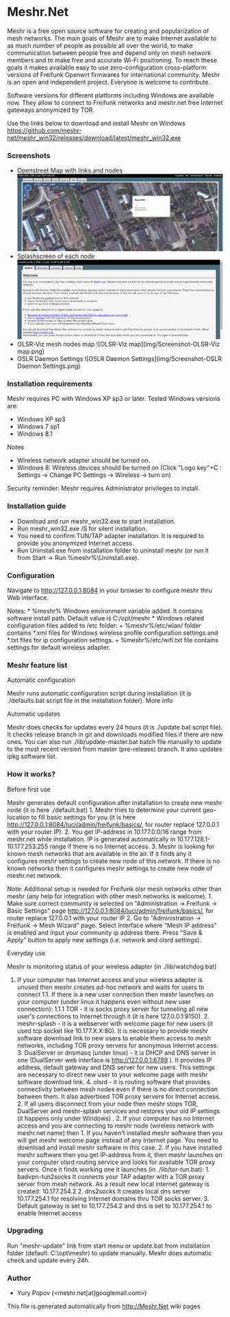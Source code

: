 # Meshr.Net

   Meshr is a free open source software for creating and popularization
   of mesh networks. The main goals of Meshr are to make Internet
   available to as much number of people as possible all over the world,
   to make communication between people free and depend only on mesh
   network members and to make free and accurate Wi-Fi positioning. To
   reach these goals it makes available easy to use zero-configuration
   cross-platform versions of Freifunk Openwrt firmwares for
   international community. Meshr is an open and independent project.
   Everyone is welcome to contribute.
   
   Software versions for different platforms including Windows are
   available now. They allow to connect to Freifunk networks and
   meshr.net free Internet gateways anonymized by TOR.

   Use the links below to download and install Meshr on Windows
   https://github.com/meshr-net/meshr_win32/releases/download/latest/meshr_win32.exe
   
### Screenshots

* Openstreet Map with links and nodes
![Screenshot-FF-Map](img/Screenshot-FF-Map.jpg)
* Splashscreen of each node
![Splashscreen](img/Screenshot-Splashscreen.png)
* OLSR-Viz mesh nodes map
![OLSR-Viz map](img/Screenshot-OLSR-Viz map.png)
* OSLR Daemon Settings
![OSLR Daemon Settings](img/Screenshot-OSLR Daemon Settings.png)

### Installation requirements
 
Meshr requires PC with Windows XP sp3 or later. Tested Windows
versions are:

* Windows XP sp3
* Windows 7 sp1
* Windows 8.1
 
Notes

* Wireless network adapter should be turned on.
* Windows 8: Wireless devices should be turned on (Click "Logo
 key"+C : Settings -> Change PC Settings -> Wireless -> turn on)
 
Security reminder: Meshr requires Administrator privileges to install.
   

### Installation guide

* Download and run meshr_win32.exe to start installation.
* Run meshr_win32.exe /S for silent installation.
* You need to confirm TUN/TAP adapter installation. It is required
to provide you anonymized Internet access.
* Run Uninstall.exe from installation folder to uninstall meshr (or
run it from Start -> Run %meshr%\Uninstall.exe).
       

### Configuration

   Navigate to http://127.0.0.1:8084 in your browser to configure meshr
   thru Web interface.
   
   Notes:
     *  %meshr% Windows environment variable added. It contains software
       install path. Default value is C:/opt/meshr
     * Windows related configuration files added to /etc folder:
          + %meshr%/etc/wlan/ folder contains *.xml files for Windows
            wireless profile configuration settings and *.txt files for
            ip configuration settings.
          + %meshr%/etc/wifi.txt file contains settings for default
            wireless adapter.
       

### Meshr feature list

  Automatic configuration
  
   Meshr runs automatic configuration script during installation (it is
   ./defaults.bat script file in the installation folder). More info
   
  Automatic updates
  
   Meshr does checks for updates every 24 hours (it is ./update.bat
   script file). It checks release branch in git and downloads modified
   files if there are new ones. You can also run ./lib/update-master.bat
   batch file manually to update to the most recent version from master
   (pre-release) branch. It also updates ipkg software list.

### How it works?
       
Before first use

   Meshr generates default configuration after installation to create new
   meshr node (it is here ./default.bat)
    1. Meshr tries to determine your current geo-location to fill basic
       settings for you (it is here
       http://127.0.0.1:8084/luci/admin/freifunk/basics/, for router
       replace 127.0.0.1 with your router IP).
    2. You get IP-address in 10.177.0.0/16 range from meshr.net while
       installation. IP is generated automatically in
       10.177.128.1-10.177.253.255 range if there is no Internet access.
    3. Meshr is looking for known mesh networks that are available in the
       air. If it finds any it configures meshr settings to create new
       node of this network. If there is no known networks then it
       configures meshr settings to create new node of meshr.net network.
       
   Note: Additional setup is needed for Freifunk olsr mesh networks other
   than meshr (any help for integration with other mesh networks is
   welcome).
    1. Make sure correct community is selected on "Administration ->
       Freifunk -> Basic Settings" page
       http://127.0.0.1:8084/luci/admin/freifunk/basics/, for router
       replace 127.0.0.1 with your router IP
    2. Go to "Administration -> Freifunk -> Mesh Wizard" page. Select
       Interface where "Mesh IP address" is enabled and input your
       community ip address there. Press "Save & Apply" button to apply
       new settings (i.e. network and olsrd settings).
       
Everyday use

Meshr is monitoring status of your wireless adapter (in
./lib/watchdog.bat)

1. If your computer has Internet access and your wireless adapter is
unused then meshr creates ad-hoc network and waits for users to
connect
1.1. If there is a new user connection then meshr launches on your
computer (under linux it happens even without new user
connection):
1.1.1 TOR - it is socks proxy server for tunneling all new
user's connections to Internet through it (it is here
127.0.0.1:9150).
              2. meshr-splash - it is a webserver with welcome page for
                 new users (it used tcp socket like 10.177.X.X:80). It is
                 necessary to provide meshr software download link to new
                 users to enable them access to mesh networks, including
                 TOR proxy servers for anonymous Internet access.
              3. DualServer or dnsmasq (under linux) - it is DHCP and DNS
                 server in one (DualServer web interface is
                 http://127.0.0.1:6789 ). It provides IP address, default
                 gateway and DNS server for new users. This settings are
                 necessary to direct new user to your welcome page with
                 meshr software download link.
              4. olsrd - it is routing software that provides
                 connectivity between mesh nodes even if there is no
                 direct connection between them. It also advertised TOR
                 proxy servers for Internet access.
         2. If all users disconnect from your node then meshr stops TOR,
            DualServer and meshr-splash services and restores your old IP
            settings (it happens only under Windows) .
    2. If your computer has no Internet access and you are connecting to
       meshr node (wireless network with meshr.net name) then
         1. If you haven't installed meshr software then you will get
            meshr welcome page instead of any Internet page. You need to
            download and install meshr software in this case.
         2. If you have installed meshr software then you get IP-address
            from it, then meshr launches on your computer olsrd routing
            service and looks for available TOR proxy servers. Once it
            finds working one it launches (in ./lib/tor-tun.bat):
              1. badvpn-tun2socks It connects your TAP adapter with a TOR
                 proxy server from mesh network. As a result new local
                 internet gateway is created: 10.177.254.2
              2. dns2socks It creates local dns server 10.177.254.1 for
                 resolving Internet domains thru TOR socks server.
              3. Default gateway is set to 10.177.254.2 and dns is set to
                 10.177.254.1 to enable Internet access
       

### Upgrading

   Run "meshr-update" link from start menu or update.bat from
   installation folder (default: C:\opt\meshr) to update manually. Meshr
   does automatic check and update every 24h.

### Author ###

* Yury Popov (<meshr.net[at]googlemail.com>)

This file is generated automatically from http://Meshr.Net wiki pages